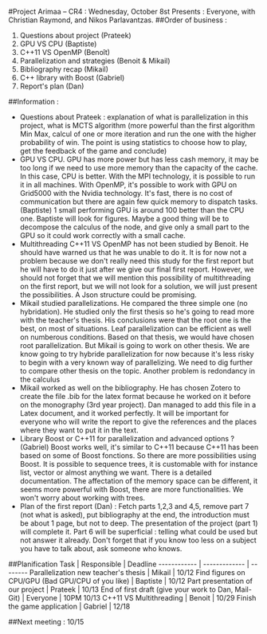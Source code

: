 #Project Arimaa – CR4 : Wednesday, October 8st 
Presents : Everyone, with Christian Raymond, and Nikos Parlavantzas.
##Order of business :
1. Questions about project (Prateek)
2. GPU VS CPU (Baptiste)
3. C++11 VS OpenMP (Benoît)
4. Parallelization and strategies (Benoit & Mikail)
5. Bibliography recap (Mikail)
6. C++ library with Boost (Gabriel)
7. Report's plan (Dan)

##Information :
- Questions about Prateek : explanation of what is parallelization in this project, what is MCTS algorithm (more powerful than the first algorithm Min Max, calcul of one or more iteration and run the one with the higher probability of win. The point is using statistics to choose how to play, get the feedback of the game and conclude)
- GPU VS CPU. GPU has more power but has less cash memory, it may be too long if we need to use more memory than the capacity of the cache. In this case, CPU is better. With the MPI technology, it is possible to run it in all machines. With OpenMP, it's possible to work with GPU on Grid5000 with the Nvidia technology. It's fast, there is no cost of communication but there are again few quick memory to dispatch tasks. (Baptiste) 1 small performing GPU is around 100 better than the CPU one. Baptiste will look for figures. Maybe a good thing will be to decompose the calculus of the node, and give only a small part to the GPU so it could work correctly with a small cache.
- Multithreading C++11 VS OpenMP has not been studied by Benoit. He should have warned us that he was unable to do it. It is for now not a problem because we don't really need this study for the first report but he will have to do it just after we give our final first report. However, we should not forget that we will mention this possibility of multithreading on the first report, but we will not look for a solution, we will just present the possibilities.
A Json structure could be promising.
- Mikail studied parallelizations. He compared the three simple one (no hybridation). He studied only the first thesis so he's going to read more with the teacher's thesis. His conclusions were that the root one is the best, on most of situations. Leaf parallelization can be efficient as well on numberous conditions. Based on that thesis, we would have chosen root parallelization. 
But Mikail is going to work on other thesis. We are know going to try hybride parallelization for now because it's less risky to begin with a very known way of parallelizing. We need to dig further to compare other thesis on the topic.
Another problem is redondancy in the calculus
- Mikail worked as well on the bibliography. He has chosen Zotero to create the file .bib for the latex format because he worked on it before on the monography (3rd year project). Dan managed to add this file in a Latex document, and it worked perfectly. It will be important for everyone who will write the report to give the references and the places where they want to put it in the text.
- Library Boost or C++11 for parallelization and advanced options ? (Gabriel) Boost works well, it's similar to C++11 because C++11 has been based on some of Boost fonctions. So there are more possibilities using Boost. It is possible to sequence trees, it is customable with for instance list, vector or almost anything we want. There is a detailed documentation. The affectation of the memory space can be different, it seems more powerful with Boost, there are more functionalities. We won't worry about working with trees.
- Plan of the first report (Dan) : Fetch parts 1,2,3 and 4,5, remove part 7 (not what is asked), put bibliography at the end, the introduction must be about 1 page, but not to deep. The presentation of the project (part 1) will complete it. Part 6 will be superficial : telling what could be used but not answer it already. Don't forget that if you know too less on a subject you have to talk about, ask someone who knows.

##Planification
Task		|						Responsible	|	Deadline
------------ | ------------- | --------
Parallelization new teacher's thesis			 | 	Mikail	 | 		10/12
Find figures on CPU/GPU (Bad GPU/CPU of you like) | 	Baptiste | 		10/12
Part presentation of our project			 | 	Prateek | 		10/13
End of first draft (give your work to Dan, Mail-Git)	    |          Everyone	 | 	10PM 10/13
C++11 VS Multithreading			 | 		Benoit		 | 	10/29
Finish the game application			 | 		Gabriel	 | 	12/18

##Next meeting : 10/15
